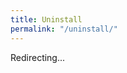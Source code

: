 ```yaml
---
title: Uninstall
permalink: "/uninstall/"
---
```


Redirecting...

<script>
try {

    const site_extensions = JSON.parse(`{{site.data.extensions}}`.replace(/=>/g, ':'))    
    const id = getQueryVariable("id");

    window.location.href = site_extensions[id][0].uninstall_form_url

    function getQueryVariable(variable) {
        var query = window.location.search.substring(1);
        var vars = query.split("&");
        for (var i=0;i<vars.length;i++) {
            var pair = vars[i].split("=");
            if (pair[0] == variable) {
            return pair[1];
            }
        } 
        
        console.log('Query Variable ' + variable + ' not found')
        // alert('Nothing to uninstall')
    }
} catch(err) {
    alert('Something went wrong')
}
</script>